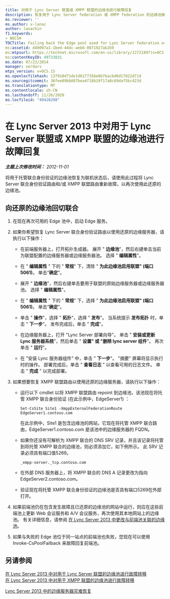 ```yaml
---
title: 对用于 Lync Server 联盟或 XMPP 联盟的边缘池进行故障回复
description: 恢复用于 Lync Server federation 或 XMPP federation 的边缘池故障。
ms.reviewer: ''
ms.author: v-lanac
author: lanachin
f1.keywords:
- NOCSH
TOCTitle: Failing back the Edge pool used for Lync Server federation or XMPP federation
ms:assetid: d40097a1-1bed-44dc-aeb6-0871927ab2b9
ms:mtpsurl: https://technet.microsoft.com/en-us/library/JJ721897(v=OCS.15)
ms:contentKeyID: 49733831
ms.date: 07/23/2014
manager: serdars
mtps_version: v=OCS.15
ms.openlocfilehash: 137910d71de1d6177356e0b7bacbd6d17022d71d
ms.sourcegitcommit: 36fee89bb887bea4f18b19f17a8c69daf5bc423d
ms.translationtype: MT
ms.contentlocale: zh-CN
ms.lasthandoff: 11/26/2020
ms.locfileid: "49428298"
---
```

# <a name="failing-back-the-edge-pool-used-for-lync-server-federation-or-xmpp-federation-in-lync-server-2013"></a>在 Lync Server 2013 中对用于 Lync Server 联盟或 XMPP 联盟的边缘池进行故障回复

<div data-xmlns="http://www.w3.org/1999/xhtml">

<div class="topic" data-xmlns="http://www.w3.org/1999/xhtml" data-msxsl="urn:schemas-microsoft-com:xslt" data-cs="https://msdn.microsoft.com/">

<div data-asp="https://msdn2.microsoft.com/asp">



</div>

<div id="mainSection">

<div id="mainBody">

<span> </span>

_**主题上次修改时间：** 2012-11-01_

将用于托管联合身份验证的边缘池恢复为联机状态后，请使用此过程将 Lync Server 联合身份验证路由和/或 XMPP 联盟路由重新故障，以再次使用此还原的边缘池。

<div>

## <a name="failing-back-federation-to-a-restored-edge-pool"></a>向还原的边缘池回切联合

1.  在现在再次可用的 Edge 池中，启动 Edge 服务。

2.  如果你希望恢复 Lync Server 联合身份验证路由以使用还原的边缘服务器，请执行以下操作：
    
      - 在前端服务器上，打开拓扑生成器。 展开 " **边缘池**"，然后右键单击当前为联盟配置的边缘服务器或边缘服务器池。 选择 " **编辑属性**"。
    
      - 在 " **编辑属性** " 下的 " **常规**" 下，清除 " **为此边缘池启用联盟" (端口 5061)**。 单击“**确定**”。
    
      - 展开 " **边缘池**"，然后右键单击要用于联盟的原始边缘服务器或边缘服务器池。 选择 " **编辑属性**"。
    
      - 在 " **编辑属性** " 下的 " **常规**" 下，选择 " **为此边缘池启用联盟" (端口 5061)**。 单击“**确定**”。
    
      - 单击 " **操作**"，选择 " **拓扑**"，选择 " **发布**"。 当系统提示 **发布拓扑** 时，单击 " **下一步**"。 发布完成后，单击 " **完成**"。
    
      - 在边缘服务器上，打开 "Lync Server 部署向导"。 单击 " **安装或更新 Lync 服务器系统**"，然后单击 " **设置" 或 "删除 lync server 组件**"。 再次单击 " **运行**"。
    
      - 在 "安装 Lync 服务器组件" 中，单击 " **下一步**"。 "摘要" 屏幕将显示执行时的操作。 部署完成后，单击 " **查看日志** " 以查看可用的日志文件。 单击 " **完成** " 以完成部署。

3.  如果想要恢复 XMPP 联盟路由以使用还原的边缘服务器，请执行以下操作：
    
      - 运行以下 cmdlet 以将 XMPP 联盟路由 repoint 到边缘池，该池现在将托管 XMPP 联合身份验证 (在此示例中，EdgeServer1) ：
        
            Set-CsSite Site1 -XmppExternalFederationRoute EdgeServer1.contoso.com
        
        在此示例中，Site1 是包含边缘池的网站，它现在将托管 XMPP 联合路由，EdgeServer1.contoso.com 是该池中的边缘服务器的 FQDN。
    
      - 如果你还没有可解析为 XMPP 联合的 DNS SRV 记录，并且该记录将托管到将托管 XMPP 联合的边缘池，则必须添加它，如下例所示。 此 SRV 记录必须具有端口值5269。
        
            _xmpp-server._tcp.contoso.com
    
      - 在外部 DNS 服务器上，将 XMPP 联合的 DNS A 记录更改为指向 EdgeServer2.contoso.com。
    
      - 验证现在将托管 XMPP 联合身份验证的边缘池是否具有端口5269在外部打开。

4.  如果前端池仍在包含发生故障且已还原的边缘池的网站中运行，则应在这些前端池上更新 Web 会议服务和 A/V 会议服务，再次使用其本地网站上的边缘池。 有关详细信息，请参阅 [在 Lync Server 2013 中更改与前端池关联的边缘池](lync-server-2013-changing-the-edge-pool-associated-with-a-front-end-pool.md)。

5.  如果与失败的 Edge 池位于同一站点的前端池也失败，您现在可以使用 Invoke-CsPoolFailback 来故障回复前端池。

</div>

<div>

## <a name="see-also"></a>另请参阅


[在 Lync Server 2013 中对用于 Lync Server 联盟的边缘池进行故障转移](lync-server-2013-failing-over-the-edge-pool-used-for-lync-server-federation.md)  
[在 Lync Server 2013 中对用于 XMPP 联盟的边缘池进行故障转移](lync-server-2013-failing-over-the-edge-pool-used-for-xmpp-federation.md)  


[Lync Server 2013 中的边缘服务器灾难恢复](lync-server-2013-edge-server-disaster-recovery.md)  
  

</div>

</div>

<span> </span>

</div>

</div>

</div>

